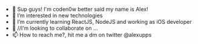 - 👋 Sup guys! I'm coden0w better said my name is Alex!
- 👀 I’m interested in new technologies
- 🌱 I’m currently learning ReactJS, NodeJS and working as iOS developer
- 💞️ //I’m looking to collaborate on ...
- 📫 How to reach me?, hit me a dm on twitter @alexupps

<!---
coden0w/coden0w is a ✨ special ✨ repository because its `README.md` (this file) appears on your GitHub profile.
You can click the Preview link to take a look at your changes.
--->
